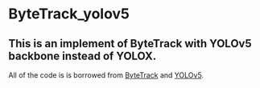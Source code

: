 # ByteTrack_yolov5
## This is an implement of ByteTrack with YOLOv5 backbone instead of YOLOX.

All of the code is is borrowed from [ByteTrack](https://github.com/ifzhang/ByteTrack) and [YOLOv5](https://github.com/ultralytics/yolov5).


